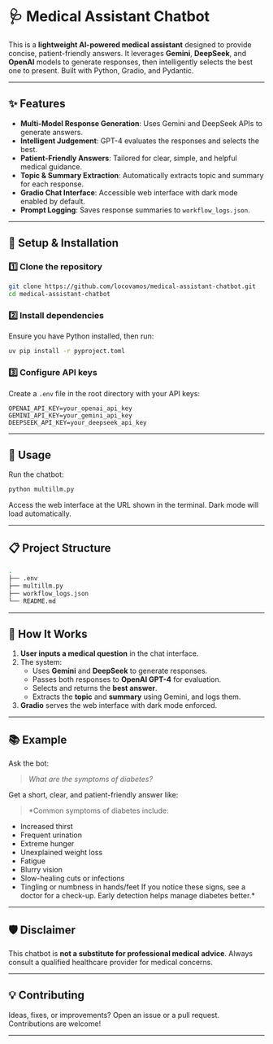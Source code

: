 
# 🩺 Medical Assistant Chatbot

This is a **lightweight AI-powered medical assistant** designed to provide concise, patient-friendly answers. It leverages **Gemini**, **DeepSeek**, and **OpenAI** models to generate responses, then intelligently selects the best one to present. Built with Python, Gradio, and Pydantic.

---

## ✨ Features

- **Multi-Model Response Generation**: Uses Gemini and DeepSeek APIs to generate answers.
- **Intelligent Judgement**: GPT-4 evaluates the responses and selects the best.
- **Patient-Friendly Answers**: Tailored for clear, simple, and helpful medical guidance.
- **Topic & Summary Extraction**: Automatically extracts topic and summary for each response.
- **Gradio Chat Interface**: Accessible web interface with dark mode enabled by default.
- **Prompt Logging**: Saves response summaries to `workflow_logs.json`.

---

## 🚀 Setup & Installation

### 1️⃣ Clone the repository

```bash
git clone https://github.com/locovamos/medical-assistant-chatbot.git
cd medical-assistant-chatbot
```

### 2️⃣ Install dependencies

Ensure you have Python installed, then run:

```bash
uv pip install -r pyproject.toml
```

### 3️⃣ Configure API keys

Create a `.env` file in the root directory with your API keys:

```env
OPENAI_API_KEY=your_openai_api_key
GEMINI_API_KEY=your_gemini_api_key
DEEPSEEK_API_KEY=your_deepseek_api_key
```

---

## 🧪 Usage

Run the chatbot:

```bash
python multillm.py
```

Access the web interface at the URL shown in the terminal. Dark mode will load automatically.

---

## 📋 Project Structure

```bash
.
├── .env                  
├── multillm.py        
├── workflow_logs.json    
└── README.md             
```

---

## 🧭 How It Works

1. **User inputs a medical question** in the chat interface.
2. The system:
   - Uses **Gemini** and **DeepSeek** to generate responses.
   - Passes both responses to **OpenAI GPT-4** for evaluation.
   - Selects and returns the **best answer**.
   - Extracts the **topic** and **summary** using Gemini, and logs them.
3. **Gradio** serves the web interface with dark mode enforced.

---

## 📚 Example

Ask the bot:

> *What are the symptoms of diabetes?*

Get a short, clear, and patient-friendly answer like:

> *Common symptoms of diabetes include:

- Increased thirst
- Frequent urination
- Extreme hunger
- Unexplained weight loss
- Fatigue
- Blurry vision
- Slow-healing cuts or infections
- Tingling or numbness in hands/feet
If you notice these signs, see a doctor for a check-up. Early detection helps manage diabetes better.*

---

## 🛡️ Disclaimer

This chatbot is **not a substitute for professional medical advice**. Always consult a qualified healthcare provider for medical concerns.

---

## 💡 Contributing

Ideas, fixes, or improvements? Open an issue or a pull request. Contributions are welcome!

---

